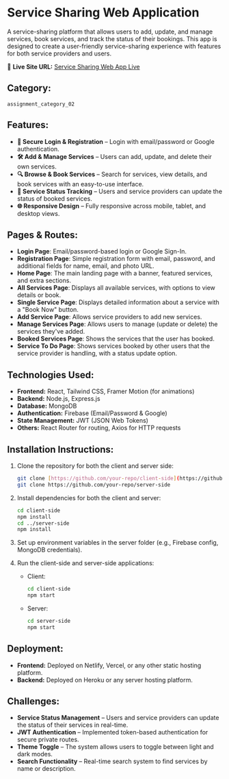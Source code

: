 # **Service Sharing Web Application**

A service-sharing platform that allows users to add, update, and manage services, book services, and track the status of their bookings. This app is designed to create a user-friendly service-sharing experience with features for both service providers and users.

🔗 **Live Site URL:** [Service Sharing Web App Live](your-live-url.com)

## **Category:**

`assignment_category_02`

## **Features:**

- **🔐 Secure Login & Registration** – Login with email/password or Google authentication.
- **🛠️ Add & Manage Services** – Users can add, update, and delete their own services.
- **🔍 Browse & Book Services** – Search for services, view details, and book services with an easy-to-use interface.
- **🔄 Service Status Tracking** – Users and service providers can update the status of booked services.
- **🌐 Responsive Design** – Fully responsive across mobile, tablet, and desktop views.

## **Pages & Routes:**

- **Login Page**: Email/password-based login or Google Sign-In.
- **Registration Page**: Simple registration form with email, password, and additional fields for name, email, and photo URL.
- **Home Page**: The main landing page with a banner, featured services, and extra sections.
- **All Services Page**: Displays all available services, with options to view details or book.
- **Single Service Page**: Displays detailed information about a service with a "Book Now" button.
- **Add Service Page**: Allows service providers to add new services.
- **Manage Services Page**: Allows users to manage (update or delete) the services they've added.
- **Booked Services Page**: Shows the services that the user has booked.
- **Service To Do Page**: Shows services booked by other users that the service provider is handling, with a status update option.

## **Technologies Used:**

- **Frontend:** React, Tailwind CSS, Framer Motion (for animations)
- **Backend:** Node.js, Express.js
- **Database:** MongoDB
- **Authentication:** Firebase (Email/Password & Google)
- **State Management:** JWT (JSON Web Tokens)
- **Others:** React Router for routing, Axios for HTTP requests

## **Installation Instructions:**

1. Clone the repository for both the client and server side:

   ```bash
   git clone [https://github.com/your-repo/client-side](https://github.com/salman679/Fixify-client.git)
   git clone https://github.com/your-repo/server-side
   ```

2. Install dependencies for both the client and server:

   ```bash
   cd client-side
   npm install
   cd ../server-side
   npm install
   ```

3. Set up environment variables in the server folder (e.g., Firebase config, MongoDB credentials).

4. Run the client-side and server-side applications:
   - Client:
     ```bash
     cd client-side
     npm start
     ```
   - Server:
     ```bash
     cd server-side
     npm start
     ```

## **Deployment:**

- **Frontend:** Deployed on Netlify, Vercel, or any other static hosting platform.
- **Backend:** Deployed on Heroku or any server hosting platform.

## **Challenges:**

- **Service Status Management** – Users and service providers can update the status of their services in real-time.
- **JWT Authentication** – Implemented token-based authentication for secure private routes.
- **Theme Toggle** – The system allows users to toggle between light and dark modes.
- **Search Functionality** – Real-time search system to find services by name or description.
